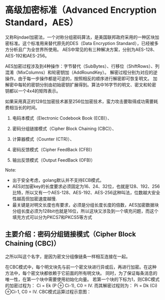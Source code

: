 # 高级加密标准（Advanced Encryption Standard，AES）
又称Rijndael加密法，一个对称分组密码算法，是美国联邦政府采用的一种区块加密标准。这个标准用来替代原先的DES（Data Encryption Standard），已经被多方分析且广为全世界所使用。
AES中常见的有三种解决方案，分别为AES-128、AES-192和AES-256。

AES加密过程涉及到4种操作：字节替代（SubBytes）、行移位（ShiftRows）、列混淆（MixColumns）和轮密钥加（AddRoundKey）。
解密过程分别为对应的逆操作。由于每一步操作都是可逆的，按照相反的顺序进行解密即可恢复明文。
加解密中每轮的密钥分别由初始密钥扩展得到。算法中16字节的明文、密文和轮密钥都以一个4x4的矩阵表示。

如果采用真正的128位加密技术甚至256位加密技术，蛮力攻击要取得成功需要耗费相当长的时间。
1. 电码本模式（Electronic Codebook Book (ECB)）、

2. 密码分组链接模式（Cipher Block Chaining (CBC)）、

3. 计算器模式（Counter (CTR)）、

4. 密码反馈模式（Cipher FeedBack (CFB)）

5. 输出反馈模式（Output FeedBack (OFB)）

Note: 
- 出于安全考虑，golang默认并不支持ECB模式。
- AES对加密key的长度要求必须固定为16、24、32位，也就是128、192、256比特，所以又有一个AES-128、AES-192、AES-256这种叫法，位数越大安全性越高但加密速度越慢.
- 最关键是对明文长度也有要求，必须是分组长度长度的倍数，AES加密数据块分组长度必须为128bit也就是16位，所以这块又涉及到一个填充问题，而这个填充方式可以分为PKCS7和PKCS5等方式

## 主要介绍：密码分组链接模式（Cipher Block Chaining (CBC)）

之所以叫这个名字，是因为密文分组像链条一样相互连接在一起。

在CBC模式中，每个明文块先与前一个密文块进行异或后，再进行加密。在这种方法中，每个密文块都依赖于它前面的所有明文块。
同时，为了保证每条消息的唯一性，在第一个块中需要使用初始化向量。 若第一个块的下标为1，则CBC模式的加密过程为： Ci = Ek (P ⊕ Ci-1), C0 = IV. 而其解密过程则为： Pi = Dk (Ci) ⊕Ci-1, C0 = IV. CBC模式运算过程示意图：